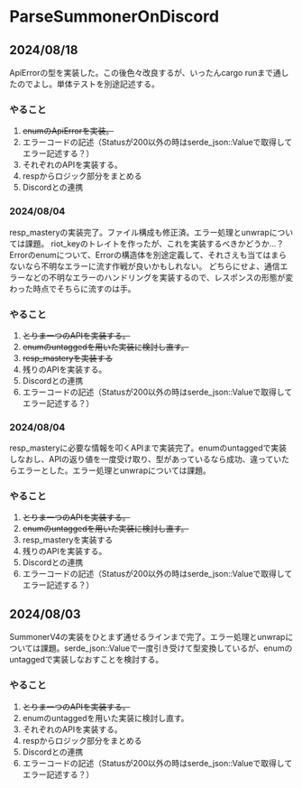 # ParseSummonerOnDiscord
## 2024/08/18
ApiErrorの型を実装した。この後色々改良するが、いったんcargo runまで通したのでよし。単体テストを別途記述する。

### やること
1. ~~enumのApiErrorを実装。~~
2. エラーコードの記述（Statusが200以外の時はserde_json::Valueで取得してエラー記述する？）
3. それぞれのAPIを実装する。
4. respからロジック部分をまとめる
5. Discordとの連携

### 2024/08/04
resp_masteryの実装完了。ファイル構成も修正済。エラー処理とunwrapについては課題。
riot_keyのトレイトを作ったが、これを実装するべきかどうか...？
Errorのenumについて、Errorの構造体を別途定義して、それさえも当てはまらないなら不明なエラーに流す作戦が良いかもしれない。
どちらにせよ、通信エラーなどの不明なエラーのハンドリングを実装するので、レスポンスの形態が変わった時点でそちらに流すのは手。

### やること
1. ~~とりま一つのAPIを実装する。~~
2. ~~enumのuntaggedを用いた実装に検討し直す。~~
3. ~~resp_masteryを実装する~~
4. 残りのAPIを実装する。
5. Discordとの連携
6. エラーコードの記述（Statusが200以外の時はserde_json::Valueで取得してエラー記述する？）

### 2024/08/04
resp_masteryに必要な情報を叩くAPIまで実装完了。enumのuntaggedで実装しなおし、APIの返り値を一度受け取り、型があっているなら成功、違っていたらエラーとした。エラー処理とunwrapについては課題。

### やること
1. ~~とりま一つのAPIを実装する。~~
2. ~~enumのuntaggedを用いた実装に検討し直す。~~
3. resp_masteryを実装する
4. 残りのAPIを実装する。
5. Discordとの連携
6. エラーコードの記述（Statusが200以外の時はserde_json::Valueで取得してエラー記述する？）

## 2024/08/03
SummonerV4の実装をひとまず通せるラインまで完了。エラー処理とunwrapについては課題。serde_json::Valueで一度引き受けて型変換しているが、enumのuntaggedで実装しなおすことを検討する。

### やること
1. ~~とりま一つのAPIを実装する。~~
2. enumのuntaggedを用いた実装に検討し直す。
3. それぞれのAPIを実装する。
4. respからロジック部分をまとめる
5. Discordとの連携
6. エラーコードの記述（Statusが200以外の時はserde_json::Valueで取得してエラー記述する？）
